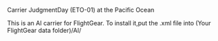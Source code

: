 Carrier JudgmentDay (ETO-01) at the Pacific Ocean

This is an AI carrier for FlightGear.
To install it,put the .xml file into (Your FlightGear data folder)/AI/
